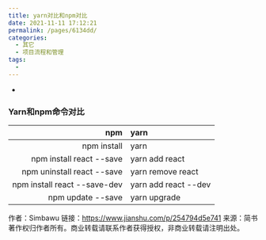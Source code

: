 ```yaml
---
title: yarn对比和npm对比
date: 2021-11-11 17:12:21
permalink: /pages/6134dd/
categories:
  - 其它
  - 项目流程和管理
tags:
  - 
---
```










- 

### Yarn和npm命令对比

|                          npm | yarn                 |
| ---------------------------: | :------------------- |
|                  npm install | yarn                 |
|     npm install react --save | yarn add react       |
|   npm uninstall react --save | yarn remove react    |
| npm install react --save-dev | yarn add react --dev |
|            npm update --save | yarn upgrade         |



作者：Simbawu
链接：https://www.jianshu.com/p/254794d5e741
来源：简书
著作权归作者所有。商业转载请联系作者获得授权，非商业转载请注明出处。